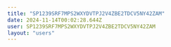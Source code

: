 ```yaml
---
title: "SP1239SRF7MPS2WXYDVTPJ2V4ZBE2TDCV5NY42ZAM"
date: 2024-11-14T00:02:28.644Z
user: SP1239SRF7MPS2WXYDVTPJ2V4ZBE2TDCV5NY42ZAM
layout: "users"
---
```

    
